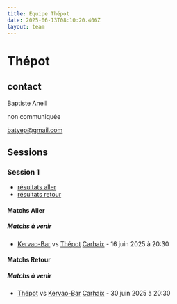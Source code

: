 ```yaml
---
title: Équipe Thépot
date: 2025-06-13T08:10:20.406Z
layout: team
---
```


# Thépot



## contact 

Baptiste Anell

non communiquée 

batyep@gmail.com

## Sessions

### Session 1
- [résultats aller ](/scores/session-1/groupe-1/aller/)
- [résultats retour](/scores/session-1/groupe-1/retour/)

#### Matchs Aller

##### Matchs à venir

- [Kervao-Bar](/teams/Kervao-Bar) vs [Thépot](/teams/Thépot) [Carhaix](/stades/Carhaix) - 16 juin 2025 à 20:30

#### Matchs Retour

##### Matchs à venir

- [Thépot](/teams/Thépot) vs [Kervao-Bar](/teams/Kervao-Bar) [Carhaix](/stades/Carhaix) - 30 juin 2025 à 20:30

